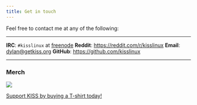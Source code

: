 ```yaml
---
title: Get in touch
---
```


Feel free to contact me at any of the following:

-----------     ------
**IRC**:        `#kisslinux` at [freenode](https://freenode.net)
**Reddit**:     <https://reddit.com/r/kisslinux>
**Email**:      <dylan@getkiss.org>
**GitHub**:     <https://github.com/kisslinux>
-----------     ------


### Merch

<a href="https://teespring.com/kiss0?pid=389">
<img src="/img/tee.png">

Support KISS by buying a T-shirt today!
</a>
